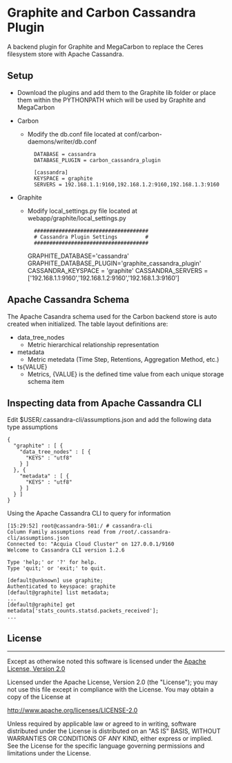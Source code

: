 # Graphite and Carbon Cassandra Plugin
A backend plugin for Graphite and MegaCarbon to replace the Ceres filesystem store with Apache Cassandra.


## Setup
* Download the plugins and add them to the Graphite lib folder or place them within the PYTHONPATH which will be used by Graphite and MegaCarbon


* Carbon
	
	* Modify the db.conf file located at conf/carbon-daemons/writer/db.conf 

    		DATABASE = cassandra
    		DATABASE_PLUGIN = carbon_cassandra_plugin

	    	[cassandra]
    		KEYSPACE = graphite
    		SERVERS = 192.168.1.1:9160,192.168.1.2:9160,192.168.1.3:9160

* Graphite
	
	* Modify local_settings.py file located at webapp/graphite/local_settings.py  
			
    		#####################################
    		# Cassandra Plugin Settings         #
    		#####################################
        GRAPHITE_DATABASE='cassandra'
        GRAPHITE_DATABASE_PLUGIN='graphite_cassandra_plugin'
    		CASSANDRA_KEYSPACE = 'graphite'
    		CASSANDRA_SERVERS = ['192.168.1.1:9160','192.168.1.2:9160','192.168.1.3:9160']


## Apache Cassandra Schema 
The Apache Casandra schema used for the Carbon backend store is auto created when initialized. The table layout definitions are: 

* data_tree_nodes 
  - Metric hierarchical relationship representation 
* metadata
	- Metric metedata (Time Step, Retentions, Aggregation Method, etc.)
* ts{VALUE}
  - Metrics, {VALUE} is the defined time value from each unique storage schema item

## Inspecting data from Apache Cassandra CLI
Edit $USER/.cassandra-cli/assumptions.json and add the following data type assumptions 

    {
      "graphite" : [ {
        "data_tree_nodes" : [ {
          "KEYS" : "utf8"
        } ]
      }, {
        "metadata" : [ {
          "KEYS" : "utf8"
        } ]
      } ]
    }


Using the Apache Cassandra CLI to query for information
    
    [15:29:52] root@cassandra-501:/ # cassandra-cli
    Column Family assumptions read from /root/.cassandra-cli/assumptions.json
    Connected to: "Acquia Cloud Cluster" on 127.0.0.1/9160
    Welcome to Cassandra CLI version 1.2.6

    Type 'help;' or '?' for help.
    Type 'quit;' or 'exit;' to quit.

    [default@unknown] use graphite;
    Authenticated to keyspace: graphite
    [default@graphite] list metadata;
    ...
    [default@graphite] get metadata['stats_counts.statsd.packets_received'];
    ...


## License
---
Except as otherwise noted this software is licensed under the [Apache License, Version 2.0](http://www.apache.org/licenses/LICENSE-2.0.html)

Licensed under the Apache License, Version 2.0 (the "License");
you may not use this file except in compliance with the License.
You may obtain a copy of the License at

  http://www.apache.org/licenses/LICENSE-2.0

Unless required by applicable law or agreed to in writing, software
distributed under the License is distributed on an "AS IS" BASIS,
WITHOUT WARRANTIES OR CONDITIONS OF ANY KIND, either express or implied.
See the License for the specific language governing permissions and
limitations under the License.
